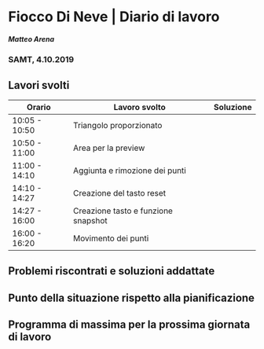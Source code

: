 # Fiocco Di Neve | Diario di lavoro
##### Matteo Arena
### SAMT, 4.10.2019

## Lavori svolti


|Orario        |Lavoro svolto                               |Soluzione|
|--------------|--------------------------------------------|---------|
|10:05 - 10:50| Triangolo proporzionato|
|10:50 - 11:00| Area per la preview|
|11:00 - 14:10| Aggiunta e rimozione dei punti|
|14:10 - 14:27| Creazione del tasto reset|
|14:27 - 16:00| Creazione tasto e funzione snapshot|
|16:00 - 16:20| Movimento dei punti|


## Problemi riscontrati e soluzioni addattate

## Punto della situazione rispetto alla pianificazione

## Programma di massima per la prossima giornata di lavoro